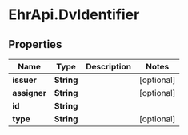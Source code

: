 # EhrApi.DvIdentifier

## Properties
Name | Type | Description | Notes
------------ | ------------- | ------------- | -------------
**issuer** | **String** |  | [optional] 
**assigner** | **String** |  | [optional] 
**id** | **String** |  | 
**type** | **String** |  | [optional] 
